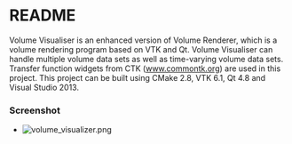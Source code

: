 # README #

Volume Visualiser is an enhanced version of Volume Renderer, which is a volume rendering program based on VTK and Qt.
Volume Visualiser can handle multiple volume data sets as well as time-varying volume data sets.
Transfer function widgets from CTK (www.commontk.org) are used in this project.
This project can be built using CMake 2.8, VTK 6.1, Qt 4.8 and Visual Studio 2013.

### Screenshot ###
* ![volume_visualizer.png](https://bitbucket.org/repo/d5Xrn6/images/2362565755-volume_visualizer.png)
